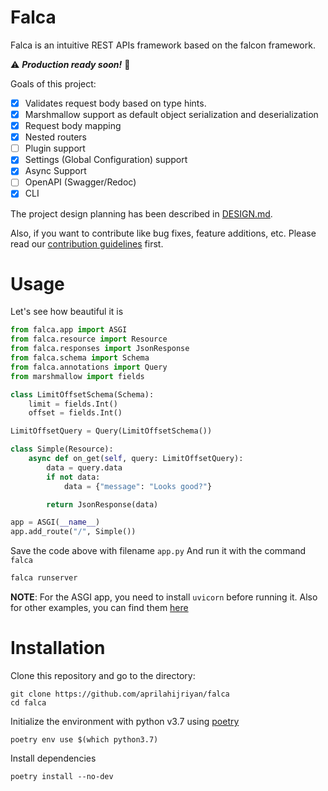 # Falca

Falca is an intuitive REST APIs framework based on the falcon framework.

:warning: _**Production ready soon!**_ :construction:

Goals of this project:

- [x] Validates request body based on type hints.
- [x] Marshmallow support as default object serialization and deserialization
- [x] Request body mapping
- [x] Nested routers
- [ ] Plugin support
- [x] Settings (Global Configuration) support
- [x] Async Support
- [ ] OpenAPI (Swagger/Redoc)
- [x] CLI

The project design planning has been described in [DESIGN.md](https://github.com/aprilahijriyan/falca/blob/d72c3e0570975e6960a1586ba0defe5b132f1963/DESIGN.md).

Also, if you want to contribute like bug fixes, feature additions, etc. Please read our [contribution guidelines](https://github.com/aprilahijriyan/falca/blob/main/CONTRIBUTING.md) first.


# Usage

Let's see how beautiful it is

```python
from falca.app import ASGI
from falca.resource import Resource
from falca.responses import JsonResponse
from falca.schema import Schema
from falca.annotations import Query
from marshmallow import fields

class LimitOffsetSchema(Schema):
    limit = fields.Int()
    offset = fields.Int()

LimitOffsetQuery = Query(LimitOffsetSchema())

class Simple(Resource):
    async def on_get(self, query: LimitOffsetQuery):
        data = query.data
        if not data:
            data = {"message": "Looks good?"}

        return JsonResponse(data)

app = ASGI(__name__)
app.add_route("/", Simple())
```

Save the code above with filename `app.py`
And run it with the command `falca`

```sh
falca runserver
```

**NOTE**: For the ASGI app, you need to install `uvicorn` before running it.
Also for other examples, you can find them [here](https://github.com/aprilahijriyan/falca/tree/main/examples)

# Installation

Clone this repository and go to the directory:

```
git clone https://github.com/aprilahijriyan/falca
cd falca
```

Initialize the environment with python v3.7 using [poetry](https://python-poetry.org/)

```
poetry env use $(which python3.7)
```

Install dependencies

```
poetry install --no-dev
```
